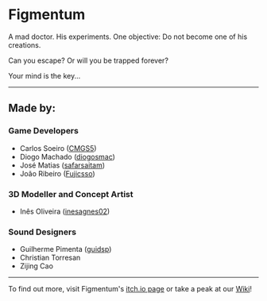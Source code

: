 # Figmentum

A mad doctor. His experiments. One objective: Do not become one of his creations.

Can you escape? Or will you be trapped forever?

Your mind is the key...

---

## Made by:

### Game Developers
* Carlos Soeiro ([CMGS5](https://github.com/cmgs5))
* Diogo Machado ([diogosmac](https://github.com/diogosmac))
* José Matias ([safarsaitam](https://github.com/safarsaitam))
* João Ribeiro ([Fujicsso](https://github.com/Fujicsso))

### 3D Modeller and Concept Artist
* Inês Oliveira ([inesagnes02](https://github.com/inesagnes02))

### Sound Designers
* Guilherme Pimenta ([guidsp](https://github.com/guidsp))
* Christian Torresan
* Zijing Cao

---

To find out more, visit Figmentum's [itch.io page](https://fujicsso.itch.io/figmentum) or take a peak at our [Wiki](https://github.com/diogosmac/figmentum/wiki)!